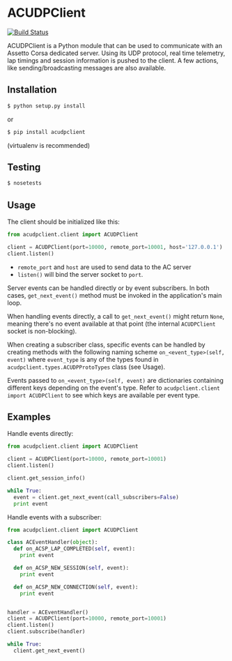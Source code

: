 # ACUDPClient

[![Build Status](https://travis-ci.org/joaoubaldo/acudpclient.svg?branch=master)](https://travis-ci.org/joaoubaldo/acudpclient)

ACUDPClient is a Python module that can be used to communicate with an Assetto Corsa dedicated server. 
Using its UDP protocol, real time telemetry, lap timings and session information is pushed to the client. 
A few actions, like sending/broadcasting messages are also available.


## Installation

```bash
$ python setup.py install
```

or

```bash
$ pip install acudpclient
```

(virtualenv is recommended)


## Testing
```bash
$ nosetests
```

## Usage

The client should be initialized like this:
```python
from acudpclient.client import ACUDPClient

client = ACUDPClient(port=10000, remote_port=10001, host='127.0.0.1')
client.listen()
```

* `remote_port` and `host` are used to send data to the AC server
* `listen()` will bind the server socket to `port`.

Server events can be handled directly or by event subscribers. In
both cases, `get_next_event()` method must be invoked in the 
application's main loop.

When handling events directly, a call to `get_next_event()` 
might return `None`, meaning there's no event available at that 
point (the internal `ACUDPClient` socket is non-blocking).

When creating a subscriber class, specific events can be handled by creating 
methods with the following naming scheme `on_<event_type>(self, event)`
where `event_type` is any of the types found in
`acudpclient.types.ACUDPProtoTypes` class (see Usage).

Events passed to `on_<event_type>(self, event)` are dictionaries containing 
different keys depending on the event's type. Refer to `acudpclient.client import ACUDPClient`
to see which keys are available per event type.


## Examples

Handle events directly:
```python
from acudpclient.client import ACUDPClient

client = ACUDPClient(port=10000, remote_port=10001)
client.listen()

client.get_session_info()

while True:
  event = client.get_next_event(call_subscribers=False)
  print event
```


Handle events with a subscriber:
```python
from acudpclient.client import ACUDPClient

class ACEventHandler(object):
  def on_ACSP_LAP_COMPLETED(self, event):
    print event

  def on_ACSP_NEW_SESSION(self, event):
    print event

  def on_ACSP_NEW_CONNECTION(self, event):
    print event


handler = ACEventHandler()
client = ACUDPClient(port=10000, remote_port=10001)
client.listen()
client.subscribe(handler)

while True:
  client.get_next_event()
```
